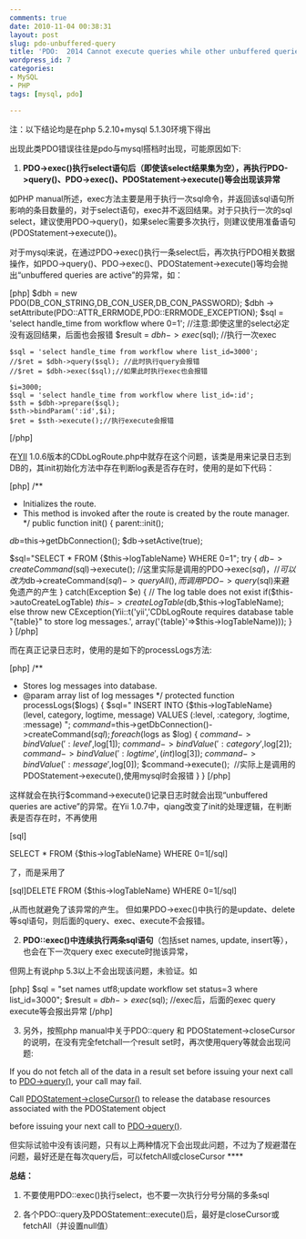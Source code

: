 ```yaml
---
comments: true
date: 2010-11-04 00:38:31
layout: post
slug: pdo-unbuffered-query
title: 'PDO:  2014 Cannot execute queries while other unbuffered queries are active'
wordpress_id: 7
categories:
- MySQL
- PHP
tags: [mysql, pdo]

---
```


注：以下结论均是在php 5.2.10+mysql 5.1.30环境下得出

出现此类PDO错误往往是pdo与mysql搭档时出现，可能原因如下:

1. **PDO->exec()执行select语句后（即使该select结果集为空），再执行PDO->query()、PDO->exec()、PDOStatement->execute()等会出现该异常**

如PHP manual所述，exec方法主要是用于执行一次sql命令，并返回该sql语句所影响的条目数量的，对于select语句，exec并不返回结果。对于只执行一次的sql select，建议使用PDO->query()，如果selec需要多次执行，则建议使用准备语句(PDOStatement->execute())。

对于mysql来说，在通过PDO->exec()执行一条select后，再次执行PDO相关数据操作，如PDO->query()、PDO->exec()、PDOStatement->execute()等均会抛出“unbuffered queries are active”的异常，如：

[php]
    $dbh = new PDO(DB_CON_STRING,DB_CON_USER,DB_CON_PASSWORD);
    $dbh -> setAttribute(PDO::ATTR_ERRMODE,PDO::ERRMODE_EXCEPTION);
    $sql = 'select handle_time from workflow where 0=1'; //注意:即使这里的select必定没有返回结果，后面也会报错
    $result = $dbh->exec($sql); //执行一次exec

    $sql = 'select handle_time from workflow where list_id=3000';
    //$ret = $dbh->query($sql); //此时执行query会报错
    //$ret = $dbh->exec($sql);//如果此时执行exec也会报错

    $i=3000;
    $sql = 'select handle_time from workflow where list_id=:id';
    $sth = $dbh->prepare($sql);
    $sth->bindParam(':id',$i);
    $ret = $sth->execute();//执行execute会报错
[/php]

在[YII](http://www.yiiframework.com/) 1.0.6版本的CDbLogRoute.php中就存在这个问题，该类是用来记录日志到DB的，其init初始化方法中存在判断log表是否存在时，使用的是如下代码：

[php]
/**
 * Initializes the route.
 * This method is invoked after the route is created by the route manager.
 */
 public function init()
 {
parent::init();

$db=$this->getDbConnection();
$db->setActive(true);

$sql="SELECT * FROM {$this->logTableName} WHERE 0=1";
try
{
$db->createCommand($sql)->execute(); //这里实际是调用的PDO->exec($sql)，
//可以改为$db->createCommand($sql)->queryAll(),而调用PDO->query($sql)来避免遗产的产生
}
catch(Exception $e)
{
// The log table does not exist
if($this->autoCreateLogTable)
$this->createLogTable($db,$this->logTableName);
else
throw new CException(Yii::t('yii','CDbLogRoute requires database table "{table}" to store log messages.',
array('{table}'=>$this->logTableName)));
}
 }
[/php]

而在真正记录日志时，使用的是如下的processLogs方法:

[php]
/**
 * Stores log messages into database.
 * @param array list of log messages
 */
 protected function processLogs($logs)
 {
$sql="
INSERT INTO {$this->logTableName}
(level, category, logtime, message) VALUES
(:level, :category, :logtime, :message)
";
$command=$this->getDbConnection()->createCommand($sql);
foreach($logs as $log)
{
$command->bindValue(':level',$log[1]);
$command->bindValue(':category',$log[2]);
$command->bindValue(':logtime',(int)$log[3]);
$command->bindValue(':message',$log[0]);
$command->execute();  //实际上是调用的PDOStatement->execute(),使用mysql时会报错
}
 }
[/php]

这样就会在执行$command->execute()记录日志时就会出现“unbuffered queries are active”的异常。在Yii 1.0.7中，qiang改变了init的处理逻辑，在判断表是否存在时，不再使用

[sql]

SELECT * FROM {$this->logTableName} WHERE 0=1[/sql]

了，而是采用了

[sql]DELETE FROM {$this->logTableName} WHERE 0=1[/sql]

,从而也就避免了该异常的产生。 但如果PDO->exec()中执行的是update、delete等sql语句，则后面的query、exec、execute不会报错。

2. **PDO::exec()中连续执行两条sql语句**（包括set names, update, insert等），也会在下一次query exec execute时抛该异常，

但网上有说php 5.3以上不会出现该问题，未验证。如

[php]
$sql = "set names utf8;update workflow set status=3 where list_id=3000";
$result = $dbh->exec($sql); //exec后，后面的exec query execute等会报出异常
[/php]

3. 另外，按照php manual中关于PDO::query 和 PDOStatement->closeCursor的说明，在没有完全fetchall一个result set时，再次使用query等就会出现问题:

If you do not fetch all of the data in a result set before issuing your next  call to [PDO->query()](function.pdo-query.html), your call may  fail.

Call [PDOStatement->closeCursor()](function.pdostatement-closecursor.html) to release the database resources associated with the PDOStatement object

before  issuing your next call to [PDO->query()](function.pdo-query.html).

但实际试验中没有该问题，只有以上两种情况下会出现此问题，不过为了规避潜在问题，最好还是在每次query后，可以fetchAll或closeCursor  ****

**总结：**



	
  1. 不要使用PDO::exec()执行select，也不要一次执行分号分隔的多条sql

	
  2. 各个PDO::query及PDOStatement::execute()后，最好是closeCursor或fetchAll（并设置null值）


